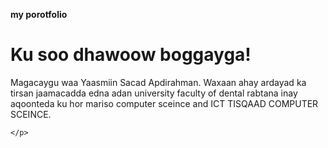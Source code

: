 **my porotfolio**
  </head>
  <body>
    <h1>Ku soo dhawoow boggayga!</h1>
    <p>
      Magacaygu waa Yaasmiin Sacad Apdirahman. Waxaan ahay ardayad ka tirsan jaamacadda edna adan university faculty of dental 
      rabtana inay aqoonteda ku hor mariso computer sceince and ICT TISQAAD COMPUTER SCEINCE.
      
    </p>
  </body>
</html>
